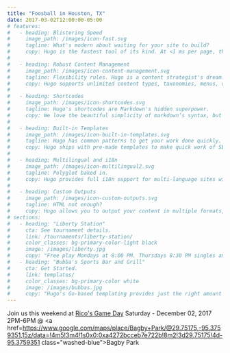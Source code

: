 ```yaml
---
title: "Foosball in Houston, TX"
date: 2017-03-02T12:00:00-05:00
# features:
#   - heading: Blistering Speed
#     image_path: /images/icon-fast.svg
#     tagline: What's modern about waiting for your site to build?
#     copy: Hugo is the fastest tool of its kind. At <1 ms per page, the average site builds in less than a second.
# 
#   - heading: Robust Content Management
#     image_path: /images/icon-content-management.svg
#     tagline: Flexibility rules. Hugo is a content strategist's dream.
#     copy: Hugo supports unlimited content types, taxonomies, menus, dynamic API-driven content, and more, all without plugins.
# 
#   - heading: Shortcodes
#     image_path: /images/icon-shortcodes.svg
#     tagline: Hugo's shortcodes are Markdown's hidden superpower.
#     copy: We love the beautiful simplicity of markdown’s syntax, but there are times when we want more flexibility. Hugo shortcodes allow for both beauty and flexibility.
# 
#   - heading: Built-in Templates
#     image_path: /images/icon-built-in-templates.svg
#     tagline: Hugo has common patterns to get your work done quickly.
#     copy: Hugo ships with pre-made templates to make quick work of SEO, commenting, analytics and other functions. One line of code, and you're done.
# 
#   - heading: Multilingual and i18n
#     image_path: /images/icon-multilingual2.svg
#     tagline: Polyglot baked in.
#     copy: Hugo provides full i18n support for multi-language sites with the same straightforward development experience Hugo users love in single-language sites.
# 
#   - heading: Custom Outputs
#     image_path: /images/icon-custom-outputs.svg
#     tagline: HTML not enough?
#     copy: Hugo allows you to output your content in multiple formats, including JSON or AMP, and makes it easy to create your own.
# sections:
#   - heading: "Liberty Station"
#     cta: See tournament details.
#     link: /tournaments/liberty-station/
#     color_classes: bg-primary-color-light black
#     image: /images/liberty.jpg
#     copy: "Free play Mondays at 8:00 PM. Thursdays 8:30 PM singles and 10:00 PM doubles."
#   - heading: "Bubba's Sports Bar and Grill"
#     cta: Get Started.
#     link: templates/
#     color_classes: bg-primary-color white
#     image: /images/bubbas.jpg
#     copy: "Hugo's Go-based templating provides just the right amount of logic to build anything from the simple to complex. If you prefer Jade/Pug-like syntax, you can also use Amber, Ace, or any combination of the three."
---
```


Join us this weekend at <a href=https://www.facebook.com/events/2180092722217764/ class="washed-blue">Rico's Game Day</a> Saturday - December 02, 2017 2PM-6PM @ <a href=https://www.google.com/maps/place/Bagby+Park/@29.75175,-95.3759351,15z/data=!4m5!3m4!1s0x0:0xa4272bcceb7e722b!8m2!3d29.75175!4d-95.3759351 class="washed-blue">Bagby Park</a>
